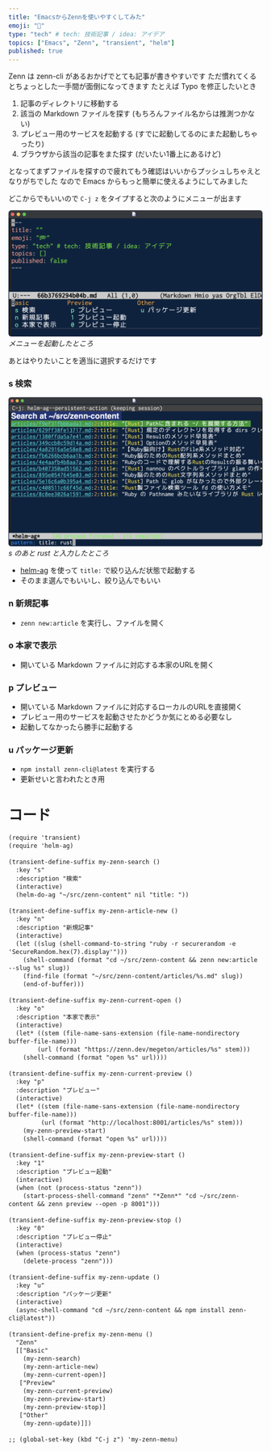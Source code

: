 ```yaml
---
title: "EmacsからZennを使いやすくしてみた"
emoji: "🐬"
type: "tech" # tech: 技術記事 / idea: アイデア
topics: ["Emacs", "Zenn", "transient", "helm"]
published: true
---
```


Zenn は zenn-cli があるおかげでとても記事が書きやすいです
ただ慣れてくるとちょっとした一手間が面倒になってきます
たとえば Typo を修正したいとき

  1. 記事のディレクトリに移動する
  2. 該当の Markdown ファイルを探す (もちろんファイル名からは推測つかない)
  3. プレビュー用のサービスを起動する (すでに起動してるのにまた起動しちゃったり)
  4. ブラウザから該当の記事をまた探す (だいたい1番上にあるけど)

となってまずファイルを探すので疲れてもう確認はいいからプッシュしちゃえとなりがちでした
なので Emacs からもっと簡単に使えるようにしてみました

どこからでもいいので `C-j z` をタイプすると次のようにメニューが出ます

![](/images/66b3769294b04b/emacs_ss1.png)
*メニューを起動したところ*

あとはやりたいことを適当に選択するだけです

### s 検索 ###

![](/images/66b3769294b04b/emacs_ss2.png)
*s のあと rust と入力したところ*

  * [helm-ag](https://github.com/emacsorphanage/helm-ag) を使って `title:` で絞り込んだ状態で起動する
  * そのまま選んでもいいし、絞り込んでもいい

### n 新規記事 ###

  * `zenn new:article` を実行し、ファイルを開く

### o 本家で表示 ###

  * 開いている Markdown ファイルに対応する本家のURLを開く

### p プレビュー ###

  * 開いている Markdown ファイルに対応するローカルのURLを直接開く
  * プレビュー用のサービスを起動させたかどうか気にとめる必要なし
  * 起動してなかったら勝手に起動する

### u パッケージ更新 ###

  * `npm install zenn-cli@latest` を実行する
  * 更新せいと言われたとき用

# コード #

```emacs-lisp
(require 'transient)
(require 'helm-ag)

(transient-define-suffix my-zenn-search ()
  :key "s"
  :description "検索"
  (interactive)
  (helm-do-ag "~/src/zenn-content" nil "title: "))

(transient-define-suffix my-zenn-article-new ()
  :key "n"
  :description "新規記事"
  (interactive)
  (let ((slug (shell-command-to-string "ruby -r securerandom -e 'SecureRandom.hex(7).display'")))
    (shell-command (format "cd ~/src/zenn-content && zenn new:article --slug %s" slug))
    (find-file (format "~/src/zenn-content/articles/%s.md" slug))
    (end-of-buffer)))

(transient-define-suffix my-zenn-current-open ()
  :key "o"
  :description "本家で表示"
  (interactive)
  (let* ((stem (file-name-sans-extension (file-name-nondirectory buffer-file-name)))
        (url (format "https://zenn.dev/megeton/articles/%s" stem)))
    (shell-command (format "open %s" url))))

(transient-define-suffix my-zenn-current-preview ()
  :key "p"
  :description "プレビュー"
  (interactive)
  (let* ((stem (file-name-sans-extension (file-name-nondirectory buffer-file-name)))
         (url (format "http://localhost:8001/articles/%s" stem)))
    (my-zenn-preview-start)
    (shell-command (format "open %s" url))))

(transient-define-suffix my-zenn-preview-start ()
  :key "1"
  :description "プレビュー起動"
  (interactive)
  (when (not (process-status "zenn"))
    (start-process-shell-command "zenn" "*Zenn*" "cd ~/src/zenn-content && zenn preview --open -p 8001")))

(transient-define-suffix my-zenn-preview-stop ()
  :key "0"
  :description "プレビュー停止"
  (interactive)
  (when (process-status "zenn")
    (delete-process "zenn")))

(transient-define-suffix my-zenn-update ()
  :key "u"
  :description "パッケージ更新"
  (interactive)
  (async-shell-command "cd ~/src/zenn-content && npm install zenn-cli@latest"))

(transient-define-prefix my-zenn-menu ()
  "Zenn"
  [["Basic"
    (my-zenn-search)
    (my-zenn-article-new)
    (my-zenn-current-open)]
   ["Preview"
    (my-zenn-current-preview)
    (my-zenn-preview-start)
    (my-zenn-preview-stop)]
   ["Other"
    (my-zenn-update)]])

;; (global-set-key (kbd "C-j z") 'my-zenn-menu)
```
